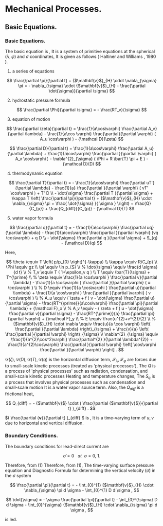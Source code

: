 # Mechanical Processes.

## Basic Equations.

### Basic Equations.

The basic equation is ,
It is a system of primitive equations at the spherical ($\lambda,\varphi$) and $\sigma$ coordinates,
It is given as follows ( Haltiner and Williams , 1980 ).

1. a series of equations

$$
  \frac{\partial \pi}{\partial t} 
    + {$\mathbf{v}$}_{H} \cdot \nabla_{\sigma} \pi
     =  - \nabla_{\sigma} \cdot {$\mathbf{v}$}_{H} 
          - \frac{\partial \dot{\sigma}}{\partial \sigma}
$$


2. hydrostatic pressure formula

$$
  \frac{\partial \Phi}{\partial \sigma} = - \frac{RT_v}{\sigma} 
$$


3. equation of motion

$$
  \frac{\partial \zeta}{\partial t} 
     =   \frac{1}{a\cos\varphi}
            \frac{\partial A_v}{\partial \lambda}
          - \frac{1}{a\cos \varphi}
            \frac{\partial}{\partial \varphi} ( A_u \cos\varphi )
          - {\mathcal D}(\zeta) 
$$


$$
  \frac{\partial D}{\partial t} 
     =    \frac{1}{a\cos\varphi}
            \frac{\partial A_u}{\partial \lambda}
          + \frac{1}{a\cos\varphi}
            \frac{\partial }{\partial \varphi} ( A_v \cos\varphi )
          - \nabla^{2}_{\sigma}
           ( \Phi + R \bar{T} \pi + E ) 
          - {\mathcal D}(D) 
$$


4. thermodynamic equation

$$
  \frac{\partial T}{\partial t}
     =  - \frac{1}{a\cos\varphi}
               \frac{\partial uT'}{\partial \lambda}
          - \frac{1}{a}
               \frac{\partial }{\partial \varphi} ( vT' \cos\varphi )
          + T' D  \\
        - \dot{\sigma} 
              \frac{\partial T }{\partial \sigma}
          + \kappa T \left( \frac{\partial \pi}{\partial t}
                            + {$\mathbf{v}$}_{H} \cdot \nabla_{\sigma} \pi 
                            + \frac{ \dot{\sigma} }{ \sigma } 
                     \right)
          + \frac{Q}{C_{p}}
          + \frac{Q_{diff}}{C_{p}}
          - {\mathcal D}(T) 
$$



5. water vapor formula

$$
  \frac{\partial q}{\partial t}
   =  - \frac{1}{a\cos\varphi}
               \frac{\partial uq}{\partial \lambda}
          - \frac{1}{a\cos\varphi}
               \frac{\partial }{\partial \varphi} (vq \cos\varphi)
          + q D  \\
        - \dot{\sigma} \frac{\partial q }{\partial \sigma}
          + S_{q}
          - {\mathcal D}(q) 
$$



Here,

$$
\theta  \equiv  T \left( p/p_{0} \right)^{-\kappa} \\
\kappa  \equiv  R/C_{p} \\
  \Phi  \equiv  gz \\
   \pi  \equiv  \ln p_{S} \\
%
 \dot{\sigma}  \equiv   \frac{d \sigma}{d t} \\
%
     T_v  \equiv  T ( 1+\epsilon_v q ) \\
     T  \equiv   \bar{T}(\sigma) + T^{\prime} \\
%
 \zeta  \equiv  \frac{1}{a \cos\varphi }
                    \frac{\partial v}{\partial \lambda} 
             -    \frac{1}{a \cos\varphi }
                    \frac{\partial }{\partial \varphi}
                    ( u \cos\varphi ) \\
%
     D  \equiv  \frac{1}{a \cos\varphi }
                    \frac{\partial u}{\partial \lambda} 
             +    \frac{1}{a \cos\varphi }
                    \frac{\partial }{\partial \varphi}
                    ( v \cos\varphi ) \\
%
    A_u  \equiv   ( \zeta + f ) v
             - \dot{\sigma} \frac{\partial u}{\partial \sigma} 
             - \frac{RT^{\prime}}{a\cos\varphi} 
                  \frac{\partial \pi}{\partial \lambda} 
             + {\mathcal F}_x \\
%
    A_v  \equiv  - ( \zeta + f ) u
             - \dot{\sigma} \frac{\partial v}{\partial \sigma} 
             - \frac{RT^{\prime}}{a}
                  \frac{\partial \pi}{\partial \varphi} 
             + {\mathcal F}_y \\
%
     E  \equiv   \frac{u^{2}+v^{2}}{2} \\
%
 {$\mathbf{v}$}_{H} \cdot \nabla
        \equiv  \frac{u}{a \cos \varphi} 
         \left( \frac{\partial }{\partial \lambda} \right)_{\sigma}
     + \frac{v}{a}
         \left( \frac{\partial }{\partial \varphi} \right)_{\sigma} 
            \\
  \nabla^{2}_{\sigma}  
        \equiv  
               \frac{1}{a^{2}\cos^2\varphi} 
                 \frac{\partial^{2} }{\partial \lambda^{2}} 
             + \frac{1}{a^{2}\cos\varphi} 
                 \frac{\partial }{\partial \varphi}
                 \left[ \cos\varphi
                       \frac{\partial }{\partial \varphi} \right]  .
$$















${\mathcal D}(\zeta), {\mathcal D}(D), {\mathcal D}(T), {\mathcal D}(q)$
is the horizontal diffusion term,
${\mathcal F}_\lambda, {\mathcal F}_\varphi$
are forces due to small-scale kinetic processes (treated as 'physical processes'),
The $Q$ is a process of 'physical processes' such as radiation, condensation, and small-scale kinetic processes
Heating and temperature changes,
The $S_q$ is a process that involves physical processes such as condensation and small-scale motion
It is a water vapor source term.
Also, the $Q_{diff}$ is a frictional heat,

$$
  Q_{diff}
 = - {$\mathbf{v}$} \cdot  ( \frac{\partial {$\mathbf{v}$}}{\partial t} )_{diff} .
$$


$( \frac{\partial {$\mathbf{v}$}}{\partial t} )_{diff} $ is ,
It is a time-varying term of $u,v$ due to horizontal and vertical diffusion.

### Boundary Conditions.

The boundary conditions for lead-direct current are

$$
  \dot{\sigma} = 0  \ \ \ at \ \ \sigma = 0 , \ 1 .
$$


Therefore, from (1) Therefore, from (1),
The time-varying surface pressure equation and
Diagnostic Formula for determining the vertical velocity ($\dot{\sigma}$) in the $\sigma$ system

$$
   \frac{\partial \pi}{\partial t}
   = - \int_{0}^{1} {$\mathbf{v}$}_{H} \cdot \nabla_{\sigma} \pi d \sigma
     - \int_{0}^{1} D  d \sigma ,
$$


$$
   \dot{\sigma} 
   = - \sigma 
     \frac{\partial \pi}{\partial t}
     - \int_{0}^{\sigma} D d \sigma
     - \int_{0}^{\sigma} 
         {$\mathbf{v}$}_{H} \cdot \nabla_{\sigma} \pi d \sigma ,
$$


is led.
